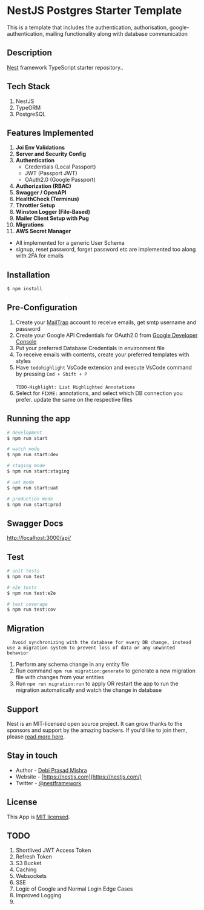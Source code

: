 # NestJS Postgres Starter Template

This is a template that includes the authentication, authorisation, google-authentication, mailing functionality along with database communication

## Description

[Nest](https://github.com/nestjs/nest) framework TypeScript starter repository..

## Tech Stack

1. NestJS
2. TypeORM
3. PostgreSQL

## Features Implemented
1. **Joi Env Validations**
2. **Server and Security Config**
3. **Authentication**
   - Credentials (Local Passport)
   - JWT (Passport JWT)
   - OAuth2.0 (Google Passport)
4. **Authorization (RBAC)**
5. **Swagger / OpenAPI**
6. **HealthCheck (Terminus)**
7. **Throttler Setup**
8. **Winston Logger (File-Based)**
9. **Mailer Client Setup with Pug**
10. **Migrations**
11. **AWS Secret Manager**


- All implemented for a generic User Schema
- signup, reset password, forget password etc are implemented too along with 2FA for emails

## Installation

```bash
$ npm install
```

## Pre-Configuration

1. Create your [MailTrap](https://mailtrap.io/) account to receive emails, get smtp username and password
2. Create your Google API Credentials for OAuth2.0 from [Google Developer Console](https://console.cloud.google.com/apis/credentials)
3. Put your preferred Database Credentials in environment file
4. To receive emails with contents, create your preferred templates with styles
5. Have `todohighlight` VsCode extension and execute VsCode command by pressing `Cmd + Shift + P`
   <br/><br/>`TODO-Highlight: List Highlighted Annotations`
6. Select for `FIXME:` annotations, and select which DB connection you prefer. update the same on the respective files

## Running the app

```bash
# development
$ npm run start

# watch mode
$ npm run start:dev

# staging mode
$ npm run start:staging

# uat mode
$ npm run start:uat

# production mode
$ npm run start:prod
```

## Swagger Docs

[http://localhost:3000/api/](http://localhost:3000/api/)

## Test

```bash
# unit tests
$ npm run test

# e2e tests
$ npm run test:e2e

# test coverage
$ npm run test:cov
```

## Migration

      Avoid synchronizing with the database for every DB change, instead use a migration system to prevent loss of data or any unwanted behavior

1. Perform any schema change in any entity file
2. Run command `npm run migration:generate` to generate a new migration file with changes from your entities
3. Run `npm run migration:run` to apply OR restart the app to run the migration automatically and watch the change in database

## Support

Nest is an MIT-licensed open source project. It can grow thanks to the sponsors and support by the amazing backers. If you'd like to join them, please [read more here](https://docs.nestjs.com/support).

## Stay in touch

- Author - [Debi Prasad Mishra](https://www.debiprasadmishra.net/)
- Website - [https://nestjs.com](https://nestjs.com/)
- Twitter - [@nestframework](https://twitter.com/nestframework)

## License

This App is [MIT licensed](LICENSE).


## TODO
1. Shortlived JWT Access Token
2. Refresh Token
4. S3 Bucket
5. Caching
6. Websockets
7. SSE
8. Logic of Google and Normal Login Edge Cases
9. Improved Logging
10. 

